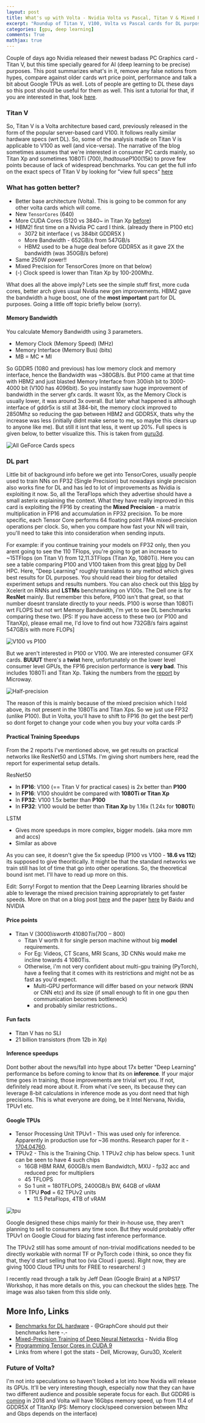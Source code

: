```yaml
---
layout: post
title: What's up with Volta - Nvidia Volta vs Pascal, Titan V & Mixed Precision
excerpt: "Roundup of Titan V, V100, Volta vs Pascal cards for DL purposes, Mixed precision and Google TPUs"
categories: [gpu, deep learning]
comments: True
mathjax: true
---
```


Couple of days ago Nvidia released their newest badass PC Graphics card - Titan V, but this time specially geared for AI (deep learning to be precise) purposes. This post summarizes what's in it, remove any false notions from hypes, compare against older cards wrt price point, performance and talk a bit about Google TPUs as well.  Lots of people are getting to DL these days so this post should be useful for them as well. This isnt a tutorial for that, if you are interested in that, look [here](http://timdettmers.com/2014/08/14/which-gpu-for-deep-learning/).

### Titan V

So, Titan V is a Volta architecture based card, previously released in the form of the popular server-based card V100. It follows really similar hardware specs (wrt DL). So, some of the analysis made on Titan V  is applicable to V100 as well (and vice-versa). The narrative of the blog sometimes assumes that we're interested in consumer PC cards mainly, so Titan Xp and sometimes 1080Ti (700$), I had to use P100 (15k$) to prove few points because of lack of widespread benchmarks. You can get the full info on the exact specs of Titan V by looking for "view full specs" [here](https://www.nvidia.com/en-us/titan/titan-v/)

### What has gotten better?

- Better base architecture (Volta). This is going to be common for any other volta cards which will come.
- New `TensorCores` (640)
- More CUDA Cores (5120 vs 3840~ in Titan Xp [before](https://www.nvidia.com/en-sg/geforce/products/10series/titan-xp/))
- HBM2! first time on a Nvidia PC card I think. (already there in P100 etc)
  - 3072 bit interface ( vs 384bit GDDR5X )
  - More Bandwidth - 652GB/s from 547GB/s
  - HBM2 used to be a huge deal before GDDR5X as it gave 2X the bandwidth (was 350GB/s before)
- Same 250W power!! 
- Mixed Precision for TensorCores (more on that below)
- (-) Clock speed is lower than Titan Xp by 100-200Mhz. 

What does all the above imply? Lets see the simple stuff first, more cuda cores, better arch gives usual Nvidia new gen improvements. HBM2 gave the bandwidth a huge boost, one of the **most important** part for DL purposes. Going a little off topic briefly below (sorry).

#### Memory Bandwidth

You calculate Memory Bandwidth using 3 parameters.

- Memory Clock (Memory Speed)  (MHz)
- Memory Interface (Memory Bus)  (bits)
- MB = MC \*  MI

So GDDR5 (1080 and previous) has low memory clock and memory interface, hence the Bandwidth was ~380GB/s. But P100 came at that time with HBM2 and just blasted Memory Interface from 300ish bit to 3000-4000 bit (V100 has 4096bit). So you instantly saw huge improvement of bandwidth in the server gfx cards. It wasnt 10x, as the Memory Clock is usually lower, it was around 3x overall. But later what happened is although interface of gddr5x is still at 384-bit, the memory clock improved to 2850Mhz so reducing the gap between HBM2 and GDDR5X, thats why the increase was less (initially didnt make sense to me, so maybe this clears up to anyone like me). But still it isnt that less, it went up 20%. Full specs is given below, to better visualize this. This is taken from [guru3d](https://www.guru3d.com/news-story/nvidia-launches-titan-v-volta-graphics-card.html).

![All GeForce Cards specs](/img/volta/guru3d_geforce.png)



### DL part

Little bit of background info before we get into TensorCores, usually people used to train NNs on FP32 (Single Precision) but nowadays single precision also works fine for DL and has led to lot of improvements as Nvidia is exploiting it now. So, all the TeraFlops which they advertise should have a small asterix explaining the context. What they have really improved in this card is exploiting the FP16 by creating the **Mixed Precision** - a matrix multiplication in FP16 and accumulation in FP32 precision. To be more specific, each Tensor Core performs 64 floating point FMA mixed-precision operations per clock. So, when you compare how fast your NN will train, you'll need to take this into consideration when sending inputs.

For example: if you continue training your models on FP32 only, then you arent going to see the 110 TFlops, you're going to get an increase to ~15TFlops (on Titan V) from 12,11.3TFlops (Titan Xp, 1080Ti). Here you can see a table comparing P100 and V100 taken from this great [blog](http://en.community.dell.com/techcenter/high-performance-computing/b/general_hpc/archive/2017/09/27/deep-learning-on-v100) by Dell HPC. Here, "Deep Learning" roughly translates to any method which gives best results for DL purposes. You should read their blog for detailed experiment setups and results numbers. You can also check out this [blog](https://www.xcelerit.com/computing-benchmarks/insights/benchmarks-deep-learning-nvidia-p100-vs-v100-gpu/) by Xcelerit on RNNs and **LSTMs** benchmarking on V100s. The Dell one is for **ResNet** mainly. But remember this before, P100 isn't that great, so that number doesnt translate directly to your needs. P100 is worse than 1080Ti wrt FLOPS but not wrt Memory Bandwidth, i'm yet to see DL benchmarks comparing these two. [PS: If you have access to these two (or P100 and TitanXp), please email me, I'd love to find out how 732GB/s fairs against 547GB/s with more FLOPs]


![V100 vs P100](http://en.community.dell.com/resized-image/__size/1100x0/__key/communityserver-blogs-components-weblogfiles/00-00-00-45-39/3568.table1.PNG) 

But we aren't interested in P100 or V100. We are interested consumer GFX cards.  **BUUUT** there's a **twist** here, unfortunately on the lower level consumer level GPUs, the FP16 precision performance is **very bad**. This includes 1080Ti and Titan Xp. Taking the numbers from the [report](https://www.microway.com/knowledge-center-articles/comparison-of-nvidia-geforce-gpus-and-nvidia-tesla-gpus/) by Microway.

![Half-precision](/img/volta/fp16gg_Xp.png)

The reason of this is mainly because of the mixed precision which I told above, its not present in the 1080Tis and Titan Xps. So we just use FP32 (unlike P100). But in Volta, you'll have to shift to FP16 (to get the best perf) so dont forget to change your code when you buy your volta cards :P 

#### Practical Training Speedups

From the 2 reports I've mentioned above, we get results on practical networks like ResNet50 and LSTMs. I'm giving short numbers here, read the report for experimental setup details.

ResNet50 

- In  **FP16**: V100 (== Titan V for practical cases) is 2x better than **P100** 
- In  **FP16**:  V100 shouldnt be compared with **1080Ti or Titan Xp** 
- In  **FP32**: V100 1.5x better than **P100**
- In  **FP32**: V100 would be better than **Titan Xp** by 1.16x (1.24x for **1080Ti**)

LSTM

- Gives more speedups in more complex, bigger models. (aka more mm and accs)
- Similar as above

As you can see, it doesn't give the 5x speedup (P100 vs V100 - **18.6 vs 112**) its supposed to give theoritically. It might be that the standard networks we train still has lot of time that go into other operations. So, the theoretical bound isnt met. I'll have to read up more on this.

Edit: Sorry! Forgot to mention that the Deep Learning libraries should be able to leverage the mixed precision training appropriately to get faster speeds. More on that on a blog post [here](https://devblogs.nvidia.com/parallelforall/mixed-precision-training-deep-neural-networks/) and the paper [here](https://arxiv.org/abs/1710.03740) by Baidu and NVIDIA

#### Price points

- Titan V (3000$) is worth ~ 4 1080Tis (700-800$)
  - Titan V worth it for single person machine  without big **model** requirements.
  - For Eg: Videos, CT Scans, MRI Scans, 3D CNNs would make me incline towards 4 1080Tis.
  - Otherwise, i'm not very confident about multi-gpu training (PyTorch), have a feeling that it comes with its restrictions and might not be as fast as you'd expect.
    - Multi-GPU performance will differ based on your network (RNN or CNN etc) and its size (if small enough to fit in one gpu then communication becomes bottleneck)
    - and probably similar restrictions..

#### Fun facts

- Titan V has no SLI
- 21 billion transistors (from 12b in Xp)

#### Inference speedups

Dont bother about the news/fall into hype about 17x better "Deep Learning" performance bs before coming to know that its on **inference**. If your major time goes in training, those improvements are trivial wrt you. If not, definitely read more about it. From what i've seen, its because they can leverage 8-bit calculations in inference mode as you dont need that high precisions. This is what everyone are doing, be it Intel Nervana, Nvidia, TPUv1 etc.

#### Google TPUs

- Tensor Processing Unit TPUv1 - This was used only for inference. Apparently in production use for ~36 months. Research paper for it - [1704.04760](arxiv.org/abs/1704.04760). 
- TPUv2 - This is the Training Chip. 1 TPUv2 chip has below specs. 1 unit can be seen to have 4 such chips
  - 16GB HBM RAM, 600GB/s mem Bandwidtch, MXU - fp32 acc and reduced prec for multipliers
  - 45 TFLOPS
  - So 1 unit = 180TFLOPS, 2400GB/s BW, 64GB of vRAM
  - 1 TPU **Pod** = 62 TPUv2 units
    - 11.5 PetaFlops, 4TB of vRAM

![tpu](/img/volta/tpu.png)

Google designed these chips mainly for their in-house use, they aren't planning to sell to consumers any time soon. But they would probably offer TPUv1 on Google Cloud for blazing fast inference performance. 

The TPUv2 still has some amount of non-trivial modifications needed to be directly workable with normal TF or PyTorch code i think, so once they fix that, they'd start selling that too (via Cloud i guess). Right now, they are giving 1000 Cloud TPU units for FREE to researchers! :)

I recently read through a talk by Jeff Dean (Google Brain) at a NIPS17 Workshop, it has more details on this, you can checkout the slides [here](http://learningsys.org/nips17/assets/slides/dean-nips17.pdf). The image was also taken from this slide only.

## More Info, Links

- [Benchmarks for DL hardware](https://github.com/baidu-research/DeepBench) - @GraphCore should put their benchmarks here -.-
- [Mixed-Precision Training of Deep Neural Networks](https://devblogs.nvidia.com/parallelforall/mixed-precision-training-deep-neural-networks/) - Nvidia Blog
- [Programming Tensor Cores in CUDA 9](https://devblogs.nvidia.com/parallelforall/author/jappleyard/)
- Links from where I got the stats - Dell, Microway, Guru3D, Xcelerit



### Future of Volta?

I'm not into speculations so haven't looked a lot into how Nvidia will release its GPUs. It'll be very interesting though, especially now that they can have two different audience and possible seperate focus for each. But GDDR6 is [coming](https://wccftech.com/nvidia-volta-gpus-gddr6-memory-due-early-2018/) in 2018 and Volta will have 16Gbps memory speed, up from 11.4 of GDDR5X of TitanXp (PS: Memory clock/speed conversion between Mhz and Gbps depends on the interface)
